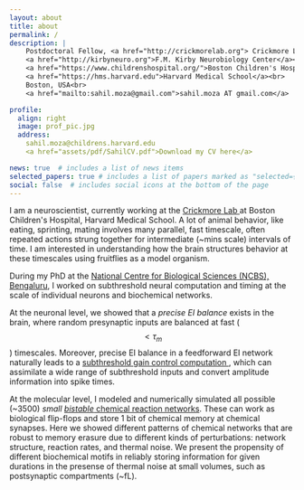 ```yaml
---
layout: about
title: about
permalink: /
description: |
    Postdoctoral Fellow, <a href="http://crickmorelab.org"> Crickmore Lab</a><br>
    <a href="http://kirbyneuro.org">F.M. Kirby Neurobiology Center</a><br> 
    <a href="https://www.childrenshospital.org/">Boston Children's Hospital</a><br>
    <a href="https://hms.harvard.edu">Harvard Medical School</a><br>
    Boston, USA<br>
    <a href="mailto:sahil.moza@gmail.com">sahil.moza AT gmail.com</a>

profile:
  align: right
  image: prof_pic.jpg
  address: 
    sahil.moza@childrens.harvard.edu
    <a href="assets/pdf/SahilCV.pdf">Download my CV here</a>

news: true  # includes a list of news items
selected_papers: true # includes a list of papers marked as "selected={true}"
social: false  # includes social icons at the bottom of the page
---
```

I am a neuroscientist, currently working at the <a href="http://crickmorelab.org"> Crickmore Lab </a> at Boston Children's Hospital, Harvard Medical School. A lot of animal behavior, like eating, sprinting, mating involves many parallel, fast timescale, often repeated actions strung together for intermediate (~mins scale) intervals of time. I am interested in understanding how the brain structures behavior at these timescales using fruitflies as a model organism. 

During my PhD at the [National Centre for Biological Sciences (NCBS), Bengaluru](http://ncbs.res.in), I worked on subthreshold neural computation and timing at the scale of individual neurons and biochemical networks. 

At the neuronal level, we showed that a _precise EI balance_ exists in the brain, where random presynaptic inputs are balanced at fast ($$\lt \tau_m$$) timescales. Moreover, precise EI balance in a feedforward EI network naturally leads to a <a href="/projects/EI_balance/">subthreshold gain control computation </a>, which can assimilate a wide range of subthreshold inputs and convert amplitude information into spike times. 

At the molecular level, I modeled and numerically simulated all possible (~3500) _small_ <a href="/projects/chemical_bistables/">_bistable_ chemical reaction networks</a>. These can work as biological flip-flops and store 1 bit of chemical memory at chemical synapses. Here we showed different patterns of chemical networks that are robust to memory erasure due to different kinds of perturbations: network structure, reaction rates, and thermal noise. We present the propensity of different biochemical motifs in reliably storing information for given durations in the presense of thermal noise at small volumes, such as postsynaptic compartments (~fL).
